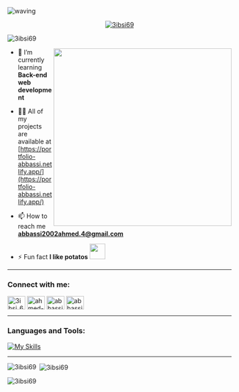  ![waving](https://capsule-render.vercel.app/api?type=waving&height=90&color=gradient)
 <p align="center">
<a href="https://github.com/3ibsi69">
    <img src="https://readme-typing-svg.herokuapp.com/?font=Caveat&size=36&color=157DEC&center=true&vCenter=true&lines=Hey+👋+there%2C+I%27m+Ahmed;Web+Developer+💻;from+Tunisia+" alt="3ibsi69" /></a>
<p/>



<p align="left"> <img src="https://komarev.com/ghpvc/?username=3ibsi69&label=Profile%20views&color=0e75b6&style=flat" alt="3ibsi69" /> </p>

  <img align="right" src="https://media2.giphy.com/media/Dh5q0sShxgp13DwrvG/giphy.gif?cid=ecf05e47u4zjm58gv80eg8k2gk67b4an7ncgoov8itk1vha5&ep=v1_gifs_search&rid=giphy.gif&ct=g" alt=""  width="400px"/>


- 🌱 I’m currently learning **Back-end web development**

- 👨‍💻 All of my projects are available at <br/> [https://portfolio-abbassi.netlify.app/](https://portfolio-abbassi.netlify.app/)

- 📫 How to reach me **abbassi2002ahmed.4@gmail.com**

- ⚡ Fun fact **I like potatos** <img src="https://content.cdn.viber.com/stickers/144/140300/00140300.png" alt="" width="35px" heigth="35px" />

<hr/>

<h3 align="left">Connect with me:</h3>
<p align="left">
<a href="https://twitter.com/3ibsi_69" target="blank"><img align="center" src="https://raw.githubusercontent.com/rahuldkjain/github-profile-readme-generator/master/src/images/icons/Social/twitter.svg" alt="3ibsi_69" height="30" width="40" /></a>
<a href="https://linkedin.com/in/ahmed-abbassi-" target="blank"><img align="center" src="https://raw.githubusercontent.com/rahuldkjain/github-profile-readme-generator/master/src/images/icons/Social/linked-in-alt.svg" alt="ahmed-abbassi-" height="30" width="40" /></a>
<a href="https://fb.com/abbassi.ahmed.2002" target="blank"><img align="center" src="https://raw.githubusercontent.com/rahuldkjain/github-profile-readme-generator/master/src/images/icons/Social/facebook.svg" alt="abbassi.ahmed.2002" height="30" width="40" /></a>
<a href="https://instagram.com/abbassiahmed69" target="blank"><img align="center" src="https://raw.githubusercontent.com/rahuldkjain/github-profile-readme-generator/master/src/images/icons/Social/instagram.svg" alt="abbassiahmed69" height="30" width="40" /></a>
</p>
<hr/>

<h3 align="left">Languages and Tools:</h3>
<p align="left">
  <a href="https://skills.thijs.gg" align="center">
    <img src="https://skills.thijs.gg/icons?i=js,html,css,bash,photoshop,php,postman,react,sass,tailwindcss,express,git,linux,mongodb,nodejs,mysql" alt="My Skills">
  </a>
</p>
</div>

<hr/>

<p><img align="left" src="https://github-readme-stats.vercel.app/api/top-langs?username=3ibsi69&show_icons=true&theme=dark&title_color=fa0000&locale=en&layout=compact" alt="3ibsi69" /></p>

<p>&nbsp;<img align="center" src="https://github-readme-stats.vercel.app/api?username=3ibsi69&show_icons=true&theme=dark&locale=en" alt="3ibsi69" /></p>

<p><img align="center" src="https://github-readme-streak-stats.herokuapp.com/?user=3ibsi69&theme=dark" alt="3ibsi69" /></p>

